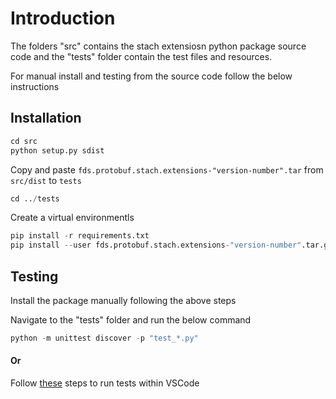 # Introduction

The folders "src" contains the stach extensiosn python package source code and the "tests" folder contain the test files and resources.


For manual install and testing from the source code follow the below instructions

## Installation

``` python
cd src
python setup.py sdist
```
Copy and paste `fds.protobuf.stach.extensions-"version-number".tar` from `src/dist` to `tests`
``` python
cd ../tests
```
Create a virtual environmentls

``` python
pip install -r requirements.txt
pip install --user fds.protobuf.stach.extensions-"version-number".tar.gz
```

## Testing
Install the package manually following the above steps

Navigate to the "tests" folder and run the below command

```python
python -m unittest discover -p "test_*.py"
```
#### Or

Follow [these](https://code.visualstudio.com/docs/python/testing#_configure-tests) steps to run tests within VSCode